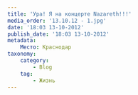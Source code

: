 ```yaml
---
title: 'Ура! Я на концерте Nazareth!!!'
media_order: '13.10.12 - 1.jpg'
date: '18:03 13-10-2012'
publish_date: '18:03 13-10-2012'
metadata:
    Место: Краснодар
taxonomy:
    category:
        - Blog
    tag:
        - Жизнь
---
```


